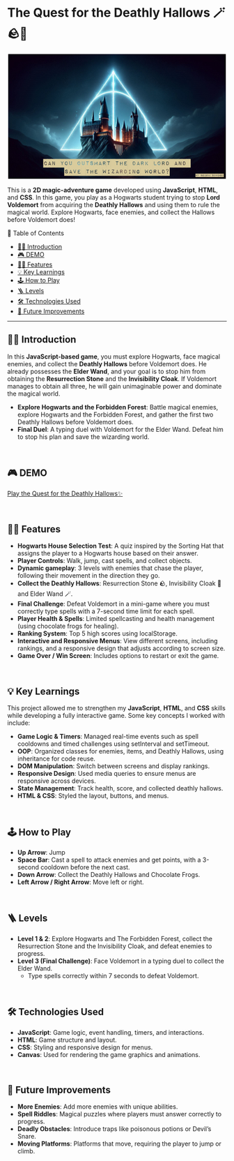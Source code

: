 # The Quest for the Deathly Hallows 🪄🪨🧥

<p align="center">
  <img src="assets/images/game-banner.png" alt="Descripción de la imagen">
</p>

This is a **2D magic-adventure game** developed using **JavaScript**, **HTML**, and **CSS**. 
In this game, you play as a Hogwarts student trying to stop **Lord Voldemort** from acquiring the **Deathly Hallows** and using them to rule the magical world. 
Explore Hogwarts, face enemies, and collect the Hallows before Voldemort does!

📑 Table of Contents
- [🧙‍♂️ Introduction](#introduction)
- [🎮 DEMO](#demo)
- [🐦‍🔥 Features](#features)
- [💡 Key Learnings](#key-learnings)
- [🕹️ How to Play](#how-to-play)
- [🪜 Levels](#levels)
- [🛠️ Technologies Used](#technologies-used)
- [🔮 Future Improvements](#future-improvements)

---

## 🧙‍♂️ Introduction
In this **JavaScript-based game**, you must explore Hogwarts, face magical enemies, and collect the **Deathly Hallows** before Voldemort does. 
He already possesses the **Elder Wand**, and your goal is to stop him from obtaining the **Resurrection Stone** and the **Invisibility Cloak**. If Voldemort manages to obtain all three, he will gain unimaginable power and dominate the magical world.

- **Explore Hogwarts and the Forbidden Forest**: Battle magical enemies, explore Hogwarts and the Forbidden Forest, and gather the first two Deathly Hallows before Voldemort does.
- **Final Duel**: A typing duel with Voldemort for the Elder Wand. Defeat him to stop his plan and save the wizarding world.

<br>

## 🎮 DEMO

[Play the Quest for the Deathly Hallows✨](https://selenaschz.github.io/the-quest-for-the-deathly-hallows/index.html)

<br>

## 🐦‍🔥 Features
- **Hogwarts House Selection Test**: A quiz inspired by the Sorting Hat that assigns the player to a Hogwarts house based on their answer.
- **Player Controls**: Walk, jump, cast spells, and collect objects. 
- **Dynamic gameplay**: 3 levels with enemies that chase the player, following their movement in the direction they go.
- **Collect the Deathly Hallows**: Resurrection Stone 🪨, Invisibility Cloak 🧥 and Elder Wand 🪄.
- **Final Challenge**: Defeat Voldemort in a mini-game where you must correctly type spells with a 7-second time limit for each spell.
- **Player Health & Spells**: Limited spellcasting and health management (using chocolate frogs for healing).
- **Ranking System**: Top 5 high scores using localStorage.
- **Interactive and Responsive Menus**: View different screens, including rankings, and a responsive design that adjusts according to screen size.
- **Game Over / Win Screen**: Includes options to restart or exit the game.

<br>

## 💡 Key Learnings
This project allowed me to strengthen my **JavaScript**, **HTML**, and **CSS** skills while developing a fully interactive game. Some key concepts I worked with include:

- **Game Logic & Timers**: Managed real-time events such as spell cooldowns and timed challenges using setInterval and setTimeout.
- **OOP**: Organized classes for enemies, items, and Deathly Hallows, using inheritance for code reuse.
- **DOM Manipulation**: Switch between screens and display rankings.
- **Responsive Design**: Used media queries to ensure menus are responsive across devices.
- **State Management**: Track health, score, and collected deathly hallows.
- **HTML & CSS**: Styled the layout, buttons, and menus.

<br>

## 🕹️ How to Play
- **Up Arrow**: Jump
- **Space Bar**: Cast a spell to attack enemies and get points, with a 3-second cooldown before the next cast.
- **Down Arrow**: Collect the Deathly Hallows and Chocolate Frogs.
- **Left Arrow / Right Arrow**: Move left or right.

<br>

## 🪜 Levels
- **Level 1 & 2**: Explore Hogwarts and The Forbidden Forest, collect the Resurrection Stone and the Invisibility Cloak, and defeat enemies to progress.
- **Level 3 (Final Challenge)**: Face Voldemort in a typing duel to collect the Elder Wand.
   - Type spells correctly within 7 seconds to defeat Voldemort.

<br>

## 🛠️ Technologies Used
- **JavaScript**: Game logic, event handling, timers, and interactions.
- **HTML**: Game structure and layout.
- **CSS**: Styling and responsive design for menus.
- **Canvas**: Used for rendering the game graphics and animations.

<br>

## 🔮 Future Improvements

- **More Enemies**: Add more enemies with unique abilities.
- **Spell Riddles**: Magical puzzles where players must answer correctly to progress.
- **Deadly Obstacles**: Introduce traps like poisonous potions or Devil’s Snare.
- **Moving Platforms**: Platforms that move, requiring the player to jump or climb.

